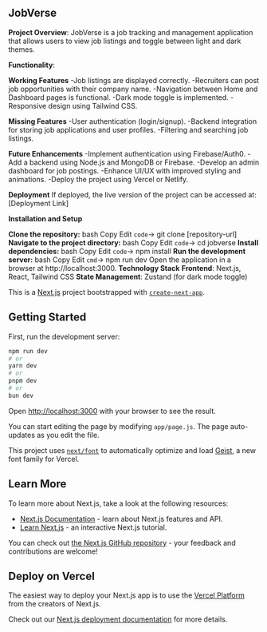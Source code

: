 JobVerse
---------
**Project Overview**:
JobVerse is a job tracking and management application that allows users to view job listings and toggle between light and dark themes.

**Functionality**:

**Working Features**
-Job listings are displayed correctly.
-Recruiters can post job opportunities with their company name.
-Navigation between Home and Dashboard pages is functional.
-Dark mode toggle is implemented.
-Responsive design using Tailwind CSS.

**Missing Features**
-User authentication (login/signup).
-Backend integration for storing job applications and user profiles.
-Filtering and searching job listings.

**Future Enhancements**
-Implement authentication using Firebase/Auth0.
-Add a backend using Node.js and MongoDB or Firebase.
-Develop an admin dashboard for job postings.
-Enhance UI/UX with improved styling and animations.
-Deploy the project using Vercel or Netlify.

**Deployment**
If deployed, the live version of the project can be accessed at: [Deployment Link]

**Installation and Setup**

**Clone the repository:**
bash
Copy
Edit `code`->
git clone [repository-url]
**Navigate to the project directory:**
bash
Copy
Edit `code`->
cd jobverse
**Install dependencies:**
bash
Copy
Edit `code`->
npm install
**Run the development server:**
bash
Copy
Edit `cmd`->
npm run dev
Open the application in a browser at http://localhost:3000.
**Technology Stack**
**Frontend**: Next.js, React, Tailwind CSS
**State Management**: Zustand (for dark mode toggle)





This is a [Next.js](https://nextjs.org) project bootstrapped with [`create-next-app`](https://nextjs.org/docs/app/api-reference/cli/create-next-app).

## Getting Started

First, run the development server:

```bash
npm run dev
# or
yarn dev
# or
pnpm dev
# or
bun dev
```

Open [http://localhost:3000](http://localhost:3000) with your browser to see the result.

You can start editing the page by modifying `app/page.js`. The page auto-updates as you edit the file.

This project uses [`next/font`](https://nextjs.org/docs/app/building-your-application/optimizing/fonts) to automatically optimize and load [Geist](https://vercel.com/font), a new font family for Vercel.

## Learn More

To learn more about Next.js, take a look at the following resources:

- [Next.js Documentation](https://nextjs.org/docs) - learn about Next.js features and API.
- [Learn Next.js](https://nextjs.org/learn) - an interactive Next.js tutorial.

You can check out [the Next.js GitHub repository](https://github.com/vercel/next.js) - your feedback and contributions are welcome!

## Deploy on Vercel

The easiest way to deploy your Next.js app is to use the [Vercel Platform](https://vercel.com/new?utm_medium=default-template&filter=next.js&utm_source=create-next-app&utm_campaign=create-next-app-readme) from the creators of Next.js.

Check out our [Next.js deployment documentation](https://nextjs.org/docs/app/building-your-application/deploying) for more details.
